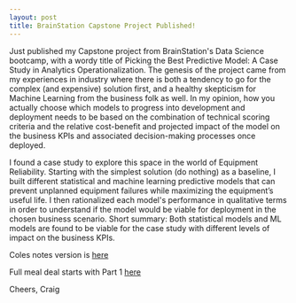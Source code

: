 ```yaml
---
layout: post
title: BrainStation Capstone Project Published!
---
```


Just published my Capstone project from BrainStation's Data Science bootcamp, with a wordy title of Picking the Best Predictive Model: A Case Study in Analytics Operationalization.  The genesis of the project came from my experiences in industry where there is both a tendency to go for the complex (and expensive) solution first, and a healthy skepticism for Machine Learning from the business folk as well.  In my opinion, how you actually choose which models to progress into development and deployment needs to be based on the combination of technical scoring criteria and the relative cost-benefit and projected impact of the model on the business KPIs and associated decision-making processes once deployed.  

I found a case study to explore this space in the world of Equipment Reliability. Starting with the simplest solution (do nothing) as a baseline, I built different statistical and machine learning predictive models that can prevent unplanned equipment failures while maximizing the equipment’s useful life.  I then rationalized each model's performance in qualitative terms in order to understand if the model would be viable for deployment in the chosen business scenario.  Short summary: Both statistical models and ML models are found to be viable for the case study with different levels of impact on the business KPIs.  

Coles notes version is [here](https://github.com/CraigAdams/BrainStation_Capstone/blob/main/reports/Craig_Adams_Capstone_Report.pdf)

Full meal deal starts with Part 1 [here](https://github.com/CraigAdams/BrainStation_Capstone/)

Cheers,
Craig

